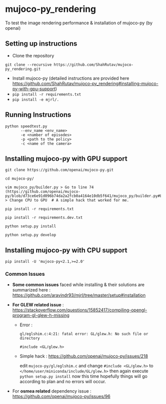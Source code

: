 # mujoco-py_rendering
To test the image rendering performance & installation of mujoco-py (by openai)

## Setting up instructions

  - Clone the repository
  ```
  git clone --recursive https://github.com/ShahRutav/mujoco-py_rendering.git
  ```
  - Install mujoco-py (detailed instructions are provided here https://github.com/ShahRutav/mujoco-py_rendering#installing-mujoco-py-with-gpu-support)
  - `pip install -r requirements.txt`
  - `pip install -e mjrl/.`

## Running Instructions

```
python speedtest.py 
       --env_name <env_name> 
       -e <number of episodes> 
       -p <path to the policy> 
       -c <name of the camera>
```

## Installing mujoco-py with GPU support
```
git clone https://github.com/openai/mujoco-py.git

cd mujoco-py/

vim mujoco_py/builder.py > Go to line 74 (https://github.com/openai/mujoco-py/blob/d73ce6e91d096b74da2a2fcb0a4164e10db5f641/mujoco_py/builder.py#L74) > Change CPU to GPU  # A simple hack that worked for me.

pip install -r requirements.txt

pip install -r requirements.dev.txt

python setup.py install

python setup.py develop

```

## Installing mujoco-py with CPU support
```
pip install -U 'mujoco-py<2.1,>=2.0'
```
### Common Issues

- **Some common issues** faced while installing & their solutions are summarized here : 
https://github.com/aravindr93/mjrl/tree/master/setup#installation 


- **For GLEW related issue** : 
https://stackoverflow.com/questions/15852417/compiling-opengl-program-gl-glew-h-missing

  - Error : 
    ```
    gl/eglshim.c:4:21: fatal error: GL/glew.h: No such file or directory
 
    #include <GL/glew.h>
    ```
  - Simple hack : https://github.com/openai/mujoco-py/issues/218 

    edit `mujoco-py/gl/eglshim.c` and change `#include <GL/glew.h>` to `</home/user/miniconda/include/GL/glew.h>` then again execute `python setup.py install` now this time hopefully things will go according to plan and no errors will occur.


- For **osmea related** dependency issue : 
https://github.com/openai/mujoco-py/issues/96
